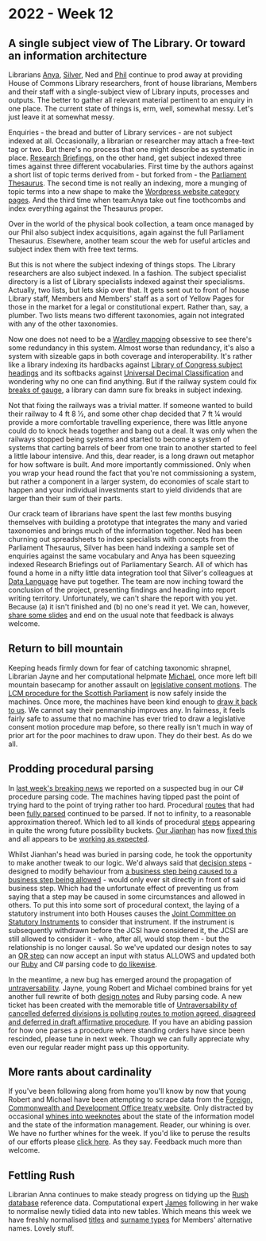 # 2022 - Week 12

## A single subject view of The Library. Or toward an information architecture

Librarians [Anya](https://twitter.com/bitten_), [Silver](https://twitter.com/silveroliver), Ned and [Phil](https://twitter.com/philbgorman) continue to prod away at providing House of Commons Library researchers, front of house librarians, Members and their staff with a single-subject view of Library inputs, processes and outputs. The better to gather all relevant material pertinent to an enquiry in one place. The current state of things is, erm, well, somewhat messy. Let's just leave it at somewhat messy.

Enquiries - the bread and butter of Library services - are not subject indexed at all. Occasionally, a librarian or researcher may attach a free-text tag or two. But there's no process that one might describe as systematic in place. [Research Briefings](https://researchbriefings.parliament.uk/), on the other hand, get subject indexed three times against three different vocabularies. First time by the authors against a short list of topic terms derived from - but forked from - the [Parliament Thesaurus](https://explore.data.parliament.uk/?endpoint=terms). The second time is not really an indexing, more a munging of topic terms into a new shape to make the [Wordpress website category pages](https://commonslibrary.parliament.uk/research/). And the third time when team:Anya take out fine toothcombs and index everything against the Thesaurus proper.

Over in the world of the physical book collection, a team once managed by our Phil also subject index acquisitions, again against the full Parliament Thesaurus. Elsewhere, another team scour the web for useful articles and subject index them with free text terms.

But this is not where the subject indexing of things stops. The Library researchers are also subject indexed. In a fashion. The subject specialist directory is a list of Library specialists indexed against their specialisms. Actually, two lists, but lets skip over that. It gets sent out to front of house Library staff, Members and Members' staff as a sort of Yellow Pages for those in the market for a legal or constitutional expert. Rather than, say, a plumber. Two lists means two different taxonomies, again not integrated with any of the other taxonomies.

Now one does not need to be a [Wardley mapping](https://en.wikipedia.org/wiki/Wardley_map) obsessive to see there's some redundancy in this system. Almost worse than redundancy, it's also a system with sizeable gaps in both coverage and interoperability.  It's rather like a library indexing its hardbacks against [Library of Congress subject headings](https://authorities.loc.gov/cgi-bin/Pwebrecon.cgi?DB=local&PAGE=First) and its softbacks against [Universal Decimal Classification](https://en.wikipedia.org/wiki/Universal_Decimal_Classification) and wondering why no one can find anything. But if the railway system could fix [breaks of gauge](https://en.wikipedia.org/wiki/Break_of_gauge), a library can damn sure fix breaks in subject indexing.

Not that fixing the railways was a trivial matter. If someone wanted to build their railway to 4 ft 8 1⁄2, and some other chap decided that 7 ft 1⁄4 would provide a more comfortable travelling experience, there was little anyone could do to knock heads together and bang out a deal. It was only when the railways stopped being systems and started to become a system of systems that carting barrels of beer from one train to another started to feel a little labour intensive. And this, dear reader, is a long drawn out metaphor for how software is built. And more importantly commissioned. Only when you wrap your head round the fact that you're not commissioning a system, but rather a component in a larger system, do economies of scale start to happen and your individual investments start to yield dividends that are larger than their sum of their parts.

Our crack team of librarians have spent the last few months busying themselves with building a prototype that integrates the many and varied taxonomies and brings much of the information together. Ned has been churning out spreadsheets to index specialists with concepts from the Parliament Thesaurus, Silver has been hand indexing a sample set of enquiries against the same vocabulary and Anya has been squeezing indexed Research Briefings out of Parliamentary Search. All of which has found a home in a nifty little data integration tool that Silver's colleagues at [Data Language](https://datalanguage.com/) have put together. The team are now inching toward the conclusion of the project, presenting findings and heading into report writing territory. Unfortunately, we can't share the report with you yet. Because (a) it isn't finished and (b) no one's read it yet. We can, however, [share some slides](https://docs.google.com/presentation/d/1i1kaZCFS1D3ngV0M86bqQxDBzAyapSaMbCPSNTTviqU/edit?usp=sharing) and end on the usual note that feedback is always welcome.

## Return to bill mountain

Keeping heads firmly down for fear of catching taxonomic shrapnel, Librarian Jayne and her computational helpmate [Michael](https://twitter.com/fantasticlife), once more left bill mountain basecamp for another assault on [legislative consent motions](https://en.wikipedia.org/wiki/Legislative_consent_motion). The [LCM procedure for the Scottish Parliament](https://ukparliament.github.io/ontologies/procedure/maps/legislation/primary/public-bills/components/devolved-legislature-consent/scottish-parliament/scottish-parliament-consent.pdf) is now safely inside the machines. Once more, the machines have been kind enough to [draw it back to us](https://ukparliament.github.io/ontologies/procedure/maps/legislation/primary/public-bills/components/devolved-legislature-consent/scottish-parliament/scottish-parliament-consent.svg). We cannot say their penmanship improves any. In fairness, it feels fairly safe to assume that no machine has ever tried to draw a legislative consent motion procedure map before, so there really isn't much in way of prior art for the poor machines to draw upon. They do their best. As do we all.

## Prodding procedural parsing

In [last week's breaking news](https://ukparliament.github.io/ontologies/meta/weeknotes/2022/11/#prodding-procedural-parsing) we reported on a suspected bug in our C# procedure parsing code. The machines having tipped past the point of trying hard to the point of trying rather too hard. Procedural [routes](https://ukparliament.github.io/ontologies/procedure/procedure-ontology.html#d4e164) that had been [fully parsed](https://ukparliament.github.io/ontologies/procedure/maps/meta/design-notes/#parse-passes) continued to be parsed. If not to infinity, to a reasonable approximation thereof. Which led to all kinds of procedural [steps](https://ukparliament.github.io/ontologies/procedure/procedure-ontology.html#d4e175) appearing in quite the wrong future possibility buckets. [Our Jianhan](https://twitter.com/jianhanzhu) has now [fixed this](https://trello.com/c/QVKp6GUK/285-bug-in-procedure-parsing-code) and all appears to be [working as expected](https://procedures.azurewebsites.net/WorkPackages/526/stepreport).

Whilst Jianhan's head was buried in parsing code, he took the opportunity to make another tweak to our logic. We'd always said that [decision steps](https://ukparliament.github.io/ontologies/procedure/maps/meta/design-notes/#decision-steps) - designed to modify behaviour from [a business step being caused to a business step being allowed](https://ukparliament.github.io/ontologies/procedure/maps/meta/design-notes/#potential-states-of-a-business-step) - would only ever sit directly in front of said business step. Which had the unfortunate effect of preventing us from saying that a step may be caused in some circumstances and allowed in others. To put this into some sort of procedural context, the laying of a statutory instrument into both Houses causes the [Joint Committee on Statutory Instruments](https://committees.parliament.uk/committee/148/statutory-instruments-joint-committee/) to consider that instrument. If the instrument is subsequently withdrawn before the JCSI have considered it, the JCSI are still allowed to consider it - who, after all, would stop them - but the relationship is no longer causal. So we've updated our design notes to say an [OR step](https://ukparliament.github.io/ontologies/procedure/maps/meta/design-notes/#or-steps) can now accept an input with status ALLOWS and updated both our [Ruby](https://parliamentary-procedures.herokuapp.com/meta/comments) and C# parsing code to [do likewise](https://trello.com/c/33VywVWo/286-change-the-behaviour-of-an-or-step-to-allow-an-input-with-status-allows).

In the meantime, a new bug has emerged around the propagation of [untraversability](https://ukparliament.github.io/ontologies/procedure/maps/meta/design-notes/#route-currentness-and-untraversability). Jayne, young Robert and Michael combined brains for yet another full rewrite of both [design notes](https://ukparliament.github.io/ontologies/procedure/maps/meta/design-notes/) and Ruby parsing code. A new ticket has been created with the memorable title of [Untraversability of cancelled deferred divisions is polluting routes to motion agreed, disagreed and deferred in draft affirmative procedure](https://trello.com/c/n7LVS0TI/281-untraversability-of-cancelled-deferred-divisions-is-polluting-routes-to-motion-agreed-disagreed-and-deferred-in-draft-affirmativ). If you have an abiding passion for how one parses a procedure where standing orders have since been rescinded, please tune in next week. Though we can fully appreciate why even our regular reader might pass up this opportunity.

## More rants about cardinality

If you've been following along from home you'll know by now that young Robert and Michael have been attempting to scrape data from the [Foreign, Commonwealth and Development Office treaty website](https://treaties.fcdo.gov.uk/responsive/app/consolidatedSearch/). Only distracted by occasional [whines into weeknotes](https://ukparliament.github.io/ontologies/meta/weeknotes/2022/11/#more-rants-about-cardinality) about the state of the information model and the state of the information management. Reader, our whining is over. We have no further whines for the week. If you'd like to peruse the results of our efforts please [click here](https://uk-treaties.herokuapp.com/). As they say. Feedback much more than welcome.

## Fettling Rush

Librarian Anna continues to make steady progress on tidying up the [Rush database](https://membersafter1832.historyofparliamentonline.org/) reference data. Computational expert [James](https://twitter.com/jamesjefferies) following in her wake to normalise newly tidied data into new tables. Which means this week we have freshly normalised [titles](https://membersafter1832.historyofparliamentonline.org/honorifics) and  [surname types](https://membersafter1832.historyofparliamentonline.org/surname_types) for Members' alternative names. Lovely stuff.